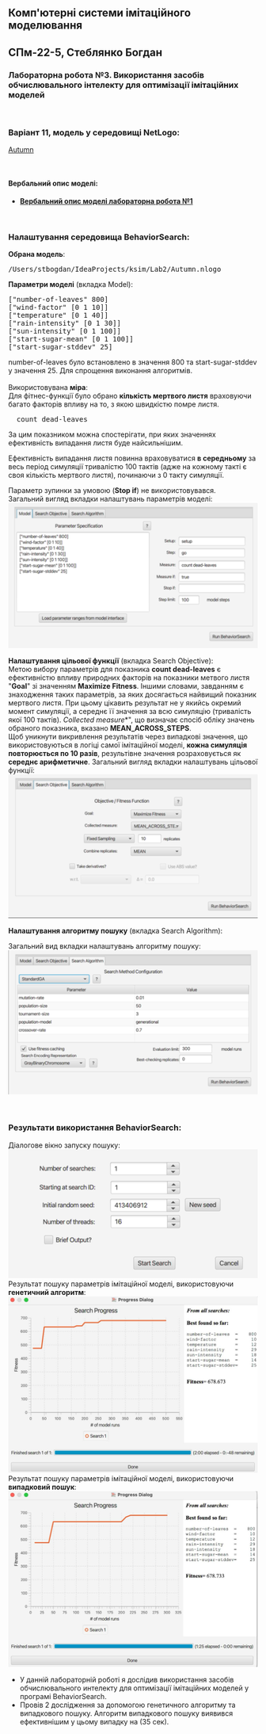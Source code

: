 ## Комп'ютерні системи імітаційного моделювання

## СПм-22-5, **Стеблянко Богдан**

### Лабораторна робота №**3**. Використання засобів обчислювального інтелекту для оптимізації імітаційних моделей

<br>

### Варіант 11, модель у середовищі NetLogo:

[Autumn](http://www.netlogoweb.org/launch#http://www.netlogoweb.org/assets/modelslib/Sample%20Models/Biology/Autumn.nlogo)

<br>

#### Вербальний опис моделі:

- **[Вербальний опис моделі лабораторна робота №1](https://github.com/stbogdans/ksim/blob/main/Lab1/lab1_autumn.md#%D0%B2%D0%B5%D1%80%D0%B1%D0%B0%D0%BB%D1%8C%D0%BD%D0%B8%D0%B9-%D0%BE%D0%BF%D0%B8%D1%81-%D0%BC%D0%BE%D0%B4%D0%B5%D0%BB%D1%96)**

<br>

### Налаштування середовища BehaviorSearch:

**Обрана модель**:
<pre>
/Users/stbogdan/IdeaProjects/ksim/Lab2/Autumn.nlogo
</pre>
**Параметри моделі** (вкладка Model):

<pre>
["number-of-leaves" 800]
["wind-factor" [0 1 10]]
["temperature" [0 1 40]]
["rain-intensity" [0 1 30]]
["sun-intensity" [0 1 100]]
["start-sugar-mean" [0 1 100]]
["start-sugar-stddev" 25]
</pre>

number-of-leaves було встановлено в значення 800 та start-sugar-stddev у значення 25. Для спрощення виконання алгоритмів.
<br>
<br>
Використовувана **міра**:  
Для фітнес-функції було обрано **кількість мертвого листя** враховуючи багато факторів впливу на то, з якою швидкістю помре листя.
<pre>
  count dead-leaves
</pre>

За цим показником можна спостерігати, при яких значеннях ефективність випадання листя буде найсильнішим.

Ефективність випадання листя повинна враховуватися **в середньому** за весь період симуляції тривалістю 100 тактів (адже на кожному такті є своя кількість мертвого листя),
починаючи з 0 такту симуляції.

Параметр зупинки за умовою (**Stop if**) не використовувався.  
Загальний вигляд вкладки налаштувань параметрів моделі:  
![Вкладка налаштувань параметрів моделі](parameters.png)

**Налаштування цільової функції** (вкладка Search Objective):  
Метою вибору параметрів для показника **count dead-leaves** є ефективністю впливу природних факторів на показники метвого листя "**Goal**" зі значенням 
**Maximize Fitness**. Іншими словами, завданням є знаходження таких параметрів, за яких досягається найвищий показник мертвого листя. При цьому цікавить результат не у
якийсь окремий момент симуляції, а середнє її значення за всю симуляцію (тривалість якої 100 тактів).
*Collected measure**", що визначає спосіб обліку значень обраного показника, вказано **MEAN_ACROSS_STEPS**.  
Щоб уникнути викривлення результатів через випадкові значення, що використовуються в логіці самої імітаційної моделі, **кожна симуляція повторюється по 10 разів**,
результівне значення розраховується як **середнє арифметичне**.
Загальний вигляд вкладки налаштувань цільової функції:  
![Вкладка налаштувань цільової функції](objective.png)

**Налаштування алгоритму пошуку** (вкладка Search Algorithm):

Загальний вид вкладки налаштувань алгоритму пошуку:  
![Вкладка налаштувань пошуку](search.png)

<br>

### Результати використання BehaviorSearch:

Діалогове вікно запуску пошуку:  
![Вікно запуску пошуку](example-dialog.png)
<br>
Результат пошуку параметрів імітаційної моделі, використовуючи **генетичний алгоритм**:  
![Результати пошуку за допомогою ГА](result-ga.jpg)
<br>
Результат пошуку параметрів імітаційної моделі, використовуючи **випадковий пошук**:  
![Результати випадкового пошуку](result-rs.jpg)

- У данній лабораторній роботі я дослідив використання засобів обчислювального интелекту для оптимізації імітаційних моделей у програмі BehaviorSearch.
- Провів 2 дослідження за допомогою генетичного алгоритму та випадкового пошуку. Алгоритм випадкового пошуку виявився ефективнішим у цьому випадку на (35 сек).